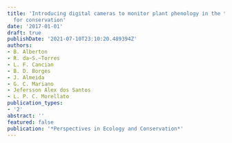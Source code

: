 ```yaml
---
title: 'Introducing digital cameras to monitor plant phenology in the tropics: applications
  for conservation'
date: '2017-01-01'
draft: true
publishDate: '2021-07-10T23:10:20.489394Z'
authors:
- B. Alberton
- R. da~S.~Torres
- L. F. Cancian
- B. D. Borges
- J. Almeida
- G. C. Mariano
- Jefersson Alex dos Santos
- L. P. C. Morellato
publication_types:
- '2'
abstract: ''
featured: false
publication: '*Perspectives in Ecology and Conservation*'
---
```


